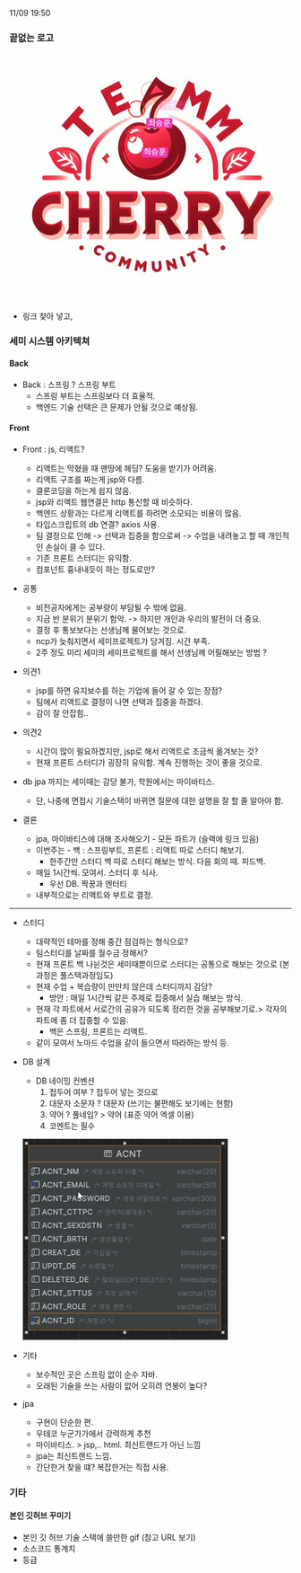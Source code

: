 
11/09
19:50


### 끝없는 로고

![img_1.png](img_1.png)

* 링크 찾아 넣고, 


### 세미 시스템 아키텍쳐

 #### Back

 * Back : 스프링 ? 스프링 부트
   * 스프링 부트는 스프링보다 더 효율적.
   * 백엔드 기술 선택은 큰 문제가 안될 것으로 예상됨.

   

 #### Front

 * Front : js, 리액트?
   * 리액트는 막혔을 때 맨땅에 헤딩? 도움을 받기가 어려움.
   * 리액트 구조를 짜는게 jsp와 다름.
   * 클론코딩을 하는게 쉽지 않음.
   * jsp와 리액트 웹연결은 http 통신할 때 비슷하다.
   * 백엔드 상황과는 다르게 리액트를 하려면 소모되는 비용이 많음.
   * 타입스크립트의 db 연결? axios 사용.
   * 팀 결정으로 인해 -> 선택과 집중을 함으로써 -> 수업을 내려놓고 할 때 개인적인 손실이 클 수 있다.
   * 기존 프론트 스터디는 유익함. 
   * 컴포넌트 흉내내듯이 하는 정도로만?


 * 공통
    * 비전공자에게는 공부량이 부담될 수 밖에 없음.
    * 지금 반 분위기 분위기 험악. -> 하지만 개인과 우리의 발전이 더 중요.
    * 결정 후 통보보다는 선생님께 물어보는 것으로.
    * ncp가 늦춰지면서 세미프로젝트가 당겨짐. 시간 부족.
    * 2주 정도 미리 세미의 세미프로젝트를 해서 선생님께 어필해보는 방법 ?


 * 의견1
   * jsp를 하면 유지보수를 하는 기업에 들어 갈 수 있는 장점?
   * 팀에서 리액트로 결정이 나면 선택과 집중을 하겠다. 
   * 감이 잘 안잡힘..


 * 의견2
   * 시간이 많이 필요하겠지만, jsp로 해서 리액트로 조금씩 옮겨보는 것?
   * 현재 프론트 스터디가 굉장히 유익함. 계속 진행하는 것이 좋을 것으로.


 * db jpa 까지는 세미때는 감당 불가, 학원에서는 마이바티스.
   * 단, 나중에 면접시 기술스택이 바뀌면 질문에 대한 설명을 잘 할 줄 알아야 함.


 * 결론 
   * jpa, 마이바티스에 대해 조사해오기 - 모든 파트가 (슬랙에 링크 있음)
   * 이번주는 - 백 : 스프링부트,  프론트 : 리액트 따로 스터디 해보기.
     * 한주간만 스터디 백 따로 스터디 해보는 방식. 다음 회의 때. 피드백.
   * 매일 1시간씩. 모여서. 스터디 후 식사.
     * 우선 DB. 짝꿍과 엔터티
   * 내부적으로는 리액트와 부트로 결정.
    

---


* 스터디
   * 대략적인 테마를 정해 중간 점검하는 형식으로?
   * 팀스터디를 날짜를 월수금 정해서?
   * 현재 프론트 백 나뉜것은 세미때뿐이므로 스터디는 공통으로 해보는 것으로 (본 과정은 풀스택과정임도)
   * 현재 수업 + 복습량이 만만치 않은데 스터디까지 감당?
     * 방안 :  매일 1시간씩 같은 주제로 집중해서 실습 해보는 방식.
   * 현재 각 파트에서 서로간의 공유가 되도록 정리한 것을 공부해보기로.> 각자의 파트에 좀 더 집중할 수 있음.
     * 백은 스프링, 프론트는 리액트.
   * 같이 모여서 노마드 수업을 같이 들으면서 따라하는 방식 등.
  


* DB 설계
  * DB 네이밍 컨벤션
    1. 접두어 여부 ? 접두어 넣는 것으로 
    2. 대문자 소문자 ? 대문자 (쓰기는 불편해도 보기에는 현함)
    3. 약어 ? 풀네임? > 약어 (표준 약어 엑셀 이용)
    4. 코멘트는 필수

  ![img_2.png](img_2.png)

    
 * 기타 
   * 보수적인 곳은 스프링 없이 순수 자바.
   * 오래된 기술을 쓰는 사람이 없어 오히려 연봉이 높다?
   
 * jpa 
   * 구현이 단순한 편.
   * 우테코 누군가가에서 강력하게 추천
   * 마이바티스. > jsp,.. html. 최신트랜드가 아닌 느낌
   * jpa는 최신트랜드 느낌. 
   * 간단한거 찾을 떄? 복잡한거는 직접 사용.

   


   
    



### 기타

#### 본인 깃허브 꾸미기
  * 본인 깃 허브 기술 스택에 쓸만한 gif (참고 URL 보기)
  * 소스코드 통계치
  * 등급

